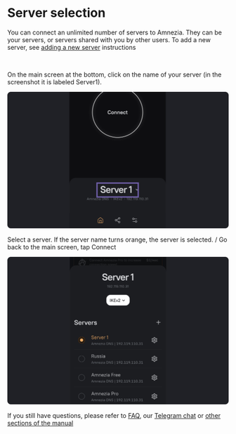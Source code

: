 # Server selection

You can connect an unlimited number of servers to Amnezia. They can be your servers, or servers shared with you by other users. To add a new server, see [adding a new server] instructions

&nbsp;


On the main screen at the bottom, click on the name of your server (in the screenshot it is labeled Server1).

![](https://raw.githubusercontent.com/amnezia-vpn/amnezia.org-content/master/docs/en/instructions/13_select-server/img/ss_en_1.png)

Select a server. If the server name turns orange, the server is selected.  /
Go back to the main screen, tap Connect

![](https://raw.githubusercontent.com/amnezia-vpn/amnezia.org-content/master/docs/en/instructions/13_select-server/img/ss_en_2.png)

If you still have questions, please refer to [FAQ], our [Telegram chat] or [other sections of the manual]



[about-int-link]: /about
[adding a new server]: ../instructions/15_server-adding 
[FAQ]: ../faq 
[Telegram chat]: https://t.me/amnezia_vpn_en
[other sections of the manual]: ../instructions























